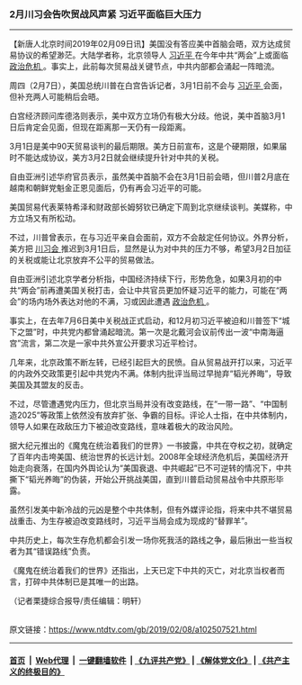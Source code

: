### 2月川习会告吹贸战风声紧 习近平面临巨大压力
------------------------

<div class="post_content">
 <p>
  【新唐人北京时间2019年02月09日讯】美国没有答应美中首脑会晤，双方达成贸易协议的希望渺茫。大陆学者称，北京领导人
  <a href="https://www.ntdtv.com/gb/习近平.htm">
   习近平
  </a>
  在今年中共“两会”上或面临
  <a href="https://www.ntdtv.com/gb/政治危机.htm">
   政治危机
  </a>
  。事实上，此前每次贸易战关键节点，中共内部都会涌起一阵暗流。
 </p>
 <p>
  周四（2月7日），美国总统川普在白宫告诉记者，3月1日前不会与
  <a href="https://www.ntdtv.com/gb/习近平.htm">
   习近平
  </a>
  会面，但补充两人可能稍后会晤。
 </p>
 <p>
  白宫经济顾问库德洛则表示，美中双方立场仍有极大分歧。他说，美中首脑3月1日后肯定会见面，但现在距离那一天仍有一段距离。
 </p>
 <p>
  3月1日是美中90天贸易谈判的最后期限。美方日前宣布，这是个硬期限，如果届时不能达成协议，美方3月2日就会继续提升针对中共的关税。
 </p>
 <p>
  自由亚洲引述华府官员表示，虽然美中首脑不会在3月1日前会晤，但川普2月底在越南和朝鲜党魁金正恩见面后，仍有再会习近平的可能。
 </p>
 <p>
  美国贸易代表莱特希泽和财政部长姆努钦已确定下周到北京继续谈判。美媒称，中方立场又有所松动。
 </p>
 <p>
  不过，川普曾表示，在与习近平亲自会面前，双方不会敲定任何协议。外界分析，美方把
  <a href="https://www.ntdtv.com/gb/川习会.htm">
   川习会
  </a>
  推迟到3月1日后，显然是认为对中共的压力不够，希望3月2日加征的关税或能让北京放弃不公平的贸易做法。
 </p>
 <p>
  自由亚洲引述北京学者分析指，中国经济持续下行，形势危急，如果3月初的中共“两会”前再遭美国关税打击，会让中共官员更加怀疑习近平的能力，可能在“两会”的场内场外表达对他的不满，习或因此遭遇
  <a href="https://www.ntdtv.com/gb/政治危机.htm">
   政治危机
  </a>
  。
 </p>
 <p>
  事实上，在去年7月6日美中关税战正式启动，和12月初习近平被迫和川普签下“城下之盟”时，中共党内都曾涌起暗流。第一次是北戴河会议前传出一波“中南海逼宫”流言，第二次是一家中共外宣公开要求习近平检讨。
 </p>
 <p>
  几年来，北京政策不断左转，已经引起巨大的民愤。自从贸易战开打以来，习近平的内政外交政策更引起中共党内不满。体制内批评当局过早抛弃“韬光养晦”，导致美国及其盟友的反击。
 </p>
 <p>
  不过，尽管遭遇党内压力，但北京当局并没有改变路线，在“一带一路”、“中国制造2025”等政策上依然没有放弃扩张、争霸的目标。评论人士指，在中共体制内，领导人如果在政敌压力下被迫改变路线，意味着极大的政治风险。
 </p>
 <p>
  据大纪元推出的《魔鬼在统治着我们的世界》一书披露，中共在夺权之初，就确定了百年内击垮美国、统治世界的长远计划。2008年全球经济危机后，美国经济开始走向衰落，在国内外舆论认为“美国衰退、中共崛起”已不可逆转的情况下，中共撕下“韬光养晦”的伪装，开始公开挑战美国，直到川普启动贸易战令中共原形毕露。
 </p>
 <p>
  虽然引发美中新冷战的元凶是整个中共体制，但有外媒评论指，将来中共不堪贸易战重击、为生存被迫改变路线时，习近平当局会成为现成的“替罪羊”。
 </p>
 <p>
  中共历史上，每次生存危机都会引发一场你死我活的路线之争，最后揪出一些当权者为其“错误路线”负责。
 </p>
 <p>
  《魔鬼在统治着我们的世界》还指出，上天已定下中共的灭亡，对北京当权者而言，打碎中共体制已是其唯一的出路。
 </p>
 <p>
  （记者栗捷综合报导/责任编辑：明轩）
 </p>
 <div class="single_ad">
 </div>
</div>

<br/>原文链接：https://www.ntdtv.com/gb/2019/02/08/a102507521.html


------------------------
#### [首页](https://github.com/gfw-breaker/banned-news/blob/master/README.md) &nbsp;|&nbsp; [Web代理](https://github.com/labour-camp/helloworld) &nbsp;|&nbsp; [一键翻墙软件](https://github.com/gfw-breaker/nogfw/blob/master/README.md) &nbsp;| [《九评共产党》](https://github.com/gfw-breaker/9ping.md/blob/master/README.md#九评之一评共产党是什么) | [《解体党文化》](https://github.com/gfw-breaker/jtdwh.md/blob/master/README.md) | [《共产主义的终极目的》](https://github.com/gfw-breaker/gczydzjmd.md/blob/master/README.md)

